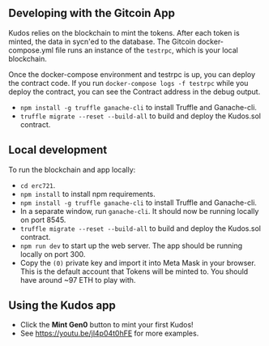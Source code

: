 ## Developing with the Gitcoin App

Kudos relies on the blockchain to mint the tokens.  After each token is minted, the data in sycn'ed to the database.  The Gitcoin docker-compose.yml file runs an instance of the `testrpc`, which is your local blockchain.

Once the docker-compose environment and testrpc is up, you can deploy the contract code.  If you run `docker-compose logs -f testrpc` while you deploy the contract, you can see the Contract address in the debug output.

- `npm install -g truffle ganache-cli` to install Truffle and Ganache-cli.
- `truffle migrate --reset --build-all` to build and deploy the Kudos.sol contract.


## Local development

To run the blockchain and app locally:

- `cd erc721`.
- `npm install` to install npm requirements.
- `npm install -g truffle ganache-cli` to install Truffle and Ganache-cli.
- In a separate window, run `ganache-cli`.  It should now be running locally on port 8545.
- `truffle migrate --reset --build-all` to build and deploy the Kudos.sol contract.
- `npm run dev` to start up the web server.  The app should be running locally on port 300.
- Copy the `(0)` private key and import it into Meta Mask in your browser.  This is the default account that Tokens will be minted to.  You should have around ~97 ETH to play with.


## Using the Kudos app

- Click the **Mint Gen0** button to mint your first Kudos!
- See https://youtu.be/jl4p04t0hFE for more examples.
